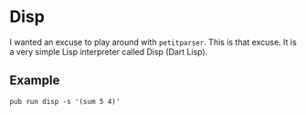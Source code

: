 # Disp

I wanted an excuse to play around with `petitparser`. This is that excuse. It is a very simple Lisp
interpreter called Disp (Dart Lisp).

## Example

```
pub run disp -s '(sum 5 4)'
```

